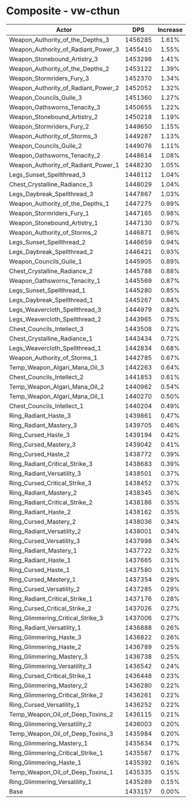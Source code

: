 # Composite - vw-cthun
| Actor | DPS | Increase |
|---|:---:|:---:|
|Weapon_Authority_of_the_Depths_3|1456285|1.61%|
|Weapon_Authority_of_Radiant_Power_3|1455410|1.55%|
|Weapon_Stonebound_Artistry_3|1453298|1.41%|
|Weapon_Authority_of_the_Depths_2|1453122|1.39%|
|Weapon_Stormriders_Fury_3|1452370|1.34%|
|Weapon_Authority_of_Radiant_Power_2|1452052|1.32%|
|Weapon_Councils_Guile_3|1451360|1.27%|
|Weapon_Oathsworns_Tenacity_3|1450655|1.22%|
|Weapon_Stonebound_Artistry_2|1450218|1.19%|
|Weapon_Stormriders_Fury_2|1449650|1.15%|
|Weapon_Authority_of_Storms_3|1449287|1.13%|
|Weapon_Councils_Guile_2|1449076|1.11%|
|Weapon_Oathsworns_Tenacity_2|1448614|1.08%|
|Weapon_Authority_of_Radiant_Power_1|1448230|1.05%|
|Legs_Sunset_Spellthread_3|1448112|1.04%|
|Chest_Crystalline_Radiance_3|1448029|1.04%|
|Legs_Daybreak_Spellthread_3|1447867|1.03%|
|Weapon_Authority_of_the_Depths_1|1447275|0.99%|
|Weapon_Stormriders_Fury_1|1447165|0.98%|
|Weapon_Stonebound_Artistry_1|1447130|0.97%|
|Weapon_Authority_of_Storms_2|1446871|0.96%|
|Legs_Sunset_Spellthread_2|1446659|0.94%|
|Legs_Daybreak_Spellthread_2|1446421|0.93%|
|Weapon_Councils_Guile_1|1445905|0.89%|
|Chest_Crystalline_Radiance_2|1445788|0.88%|
|Weapon_Oathsworns_Tenacity_1|1445569|0.87%|
|Legs_Sunset_Spellthread_1|1445280|0.85%|
|Legs_Daybreak_Spellthread_1|1445267|0.84%|
|Legs_Weavercloth_Spellthread_3|1444979|0.82%|
|Legs_Weavercloth_Spellthread_2|1443965|0.75%|
|Chest_Councils_Intellect_3|1443508|0.72%|
|Chest_Crystalline_Radiance_1|1443434|0.72%|
|Legs_Weavercloth_Spellthread_1|1442834|0.68%|
|Weapon_Authority_of_Storms_1|1442785|0.67%|
|Temp_Weapon_Algari_Mana_Oil_3|1442263|0.64%|
|Chest_Councils_Intellect_2|1441853|0.61%|
|Temp_Weapon_Algari_Mana_Oil_2|1440962|0.54%|
|Temp_Weapon_Algari_Mana_Oil_1|1440270|0.50%|
|Chest_Councils_Intellect_1|1440204|0.49%|
|Ring_Radiant_Haste_3|1439861|0.47%|
|Ring_Radiant_Mastery_3|1439705|0.46%|
|Ring_Cursed_Haste_3|1439194|0.42%|
|Ring_Cursed_Mastery_3|1439042|0.41%|
|Ring_Cursed_Haste_2|1438772|0.39%|
|Ring_Radiant_Critical_Strike_3|1438683|0.39%|
|Ring_Radiant_Versatility_3|1438501|0.37%|
|Ring_Cursed_Critical_Strike_3|1438452|0.37%|
|Ring_Radiant_Mastery_2|1438345|0.36%|
|Ring_Radiant_Critical_Strike_2|1438186|0.35%|
|Ring_Radiant_Haste_2|1438162|0.35%|
|Ring_Cursed_Mastery_2|1438036|0.34%|
|Ring_Radiant_Versatility_2|1438001|0.34%|
|Ring_Cursed_Versatility_3|1437998|0.34%|
|Ring_Radiant_Mastery_1|1437722|0.32%|
|Ring_Radiant_Haste_1|1437665|0.31%|
|Ring_Cursed_Haste_1|1437580|0.31%|
|Ring_Cursed_Mastery_1|1437354|0.29%|
|Ring_Cursed_Versatility_2|1437285|0.29%|
|Ring_Radiant_Critical_Strike_1|1437176|0.28%|
|Ring_Cursed_Critical_Strike_2|1437026|0.27%|
|Ring_Glimmering_Critical_Strike_3|1437006|0.27%|
|Ring_Radiant_Versatility_1|1436888|0.26%|
|Ring_Glimmering_Haste_3|1436822|0.26%|
|Ring_Glimmering_Haste_2|1436789|0.25%|
|Ring_Glimmering_Mastery_3|1436738|0.25%|
|Ring_Glimmering_Versatility_3|1436542|0.24%|
|Ring_Cursed_Critical_Strike_1|1436448|0.23%|
|Ring_Glimmering_Mastery_2|1436280|0.22%|
|Ring_Glimmering_Critical_Strike_2|1436261|0.22%|
|Ring_Cursed_Versatility_1|1436252|0.22%|
|Temp_Weapon_Oil_of_Deep_Toxins_2|1436115|0.21%|
|Ring_Glimmering_Versatility_2|1436003|0.20%|
|Temp_Weapon_Oil_of_Deep_Toxins_3|1435984|0.20%|
|Ring_Glimmering_Mastery_1|1435634|0.17%|
|Ring_Glimmering_Critical_Strike_1|1435567|0.17%|
|Ring_Glimmering_Haste_1|1435392|0.16%|
|Temp_Weapon_Oil_of_Deep_Toxins_1|1435335|0.15%|
|Ring_Glimmering_Versatility_1|1435289|0.15%|
|Base|1433157|0.00%|
